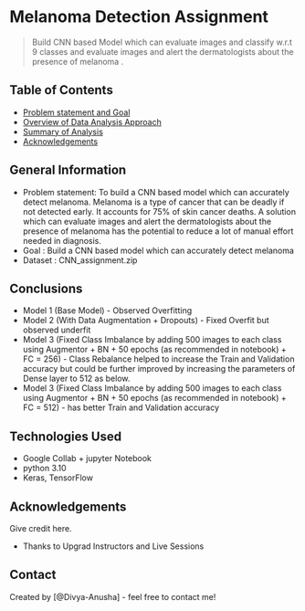 # Melanoma Detection Assignment
> Build CNN based Model which can evaluate images and classify w.r.t 9 classes and evaluate images and alert the dermatologists about the presence of melanoma .

## Table of Contents
* [Problem statement and Goal](#general-information)
* [Overview of Data Analysis Approach](#technologies-used)
* [Summary of Analysis](#conclusions)
* [Acknowledgements](#acknowledgements)

<!-- You can include any other section that is pertinent to your problem -->

## General Information
- Problem statement: To build a CNN based model which can accurately detect melanoma. Melanoma is a type of cancer that can be deadly if not detected early. 
It accounts for 75% of skin cancer deaths. A solution which can evaluate images and alert the dermatologists about the presence of melanoma has the potential 
to reduce a lot of manual effort needed in diagnosis.
- Goal : Build a CNN based model which can accurately detect melanoma
- Dataset : CNN_assignment.zip

<!-- You don't have to answer all the questions - just the ones relevant to your project. -->

## Conclusions
- Model 1 (Base Model) - Observed Overfitting 
- Model 2 (With Data Augmentation + Dropouts) - Fixed Overfit but observed underfit 
- Model 3 (Fixed Class Imbalance by adding 500 images to each class using Augmentor + BN + 50 epochs (as recommended in notebook) + FC = 256) - 
Class Rebalance helped to increase the Train and Validation accuracy but could be further improved by increasing the parameters of Dense layer to 512 as below. 
- Model 3 (Fixed Class Imbalance by adding 500 images to each class using Augmentor + BN + 50 epochs (as recommended in notebook) + FC = 512) -
has better Train and Validation accuracy


<!-- You don't have to answer all the questions - just the ones relevant to your project. -->


## Technologies Used
- Google Collab + jupyter Notebook
- python 3.10
- Keras, TensorFlow

<!-- As the libraries versions keep on changing, it is recommended to mention the version of library used in this project -->

## Acknowledgements
Give credit here.
- Thanks to Upgrad Instructors and Live Sessions


## Contact
Created by [@Divya-Anusha] - feel free to contact me!


<!-- Optional -->
<!-- ## License -->
<!-- This project is open source and available under the [... License](). -->

<!-- You don't have to include all sections - just the one's relevant to your project -->